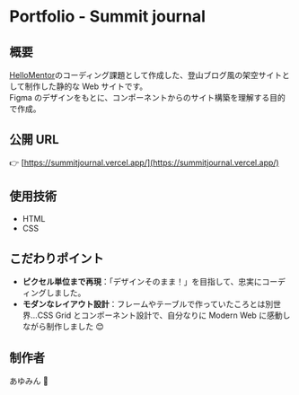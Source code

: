 # Portfolio - Summit journal

## 概要

[HelloMentor](https://hellomentor.jp/)のコーディング課題として作成した、登山ブログ風の架空サイトとして制作した静的な Web サイトです。  
Figma のデザインをもとに、コンポーネントからのサイト構築を理解する目的で作成。  

## 公開 URL

👉 [https://summitjournal.vercel.app/](https://summitjournal.vercel.app/)

## 使用技術

- HTML
- CSS

## こだわりポイント

- **ピクセル単位まで再現**：「デザインそのまま！」を目指して、忠実にコーディングしました。
- **モダンなレイアウト設計**：フレームやテーブルで作っていたころとは別世界…CSS Grid とコンポーネント設計で、自分なりに Modern Web に感動しながら制作しました 😊

## 制作者

あゆみん 🌻
